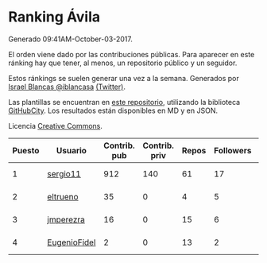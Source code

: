 # Ranking Ávila

Generado 09:41AM-October-03-2017.

El orden viene dado por las contribuciones públicas. Para aparecer en este ránking hay que tener, al menos, un repositorio público y un seguidor.

Estos ránkings se suelen generar una vez a la semana. Generados por [Israel Blancas @iblancasa](https://github.com/iblancasa/) [(Twitter)](https://twitter.com/iblancasa).

Las plantillas se encuentran en [este repositorio](https://github.com/iblancasa/GH-Spanish-Ranking), utilizando la biblioteca [GitHubCity](https://github.com/iblancasa/GitHubCity). Los resultados están disponibles en MD y en JSON.

Licencia [Creative Commons](https://creativecommons.org/licenses/by/4.0/).

| Puesto   |  Usuario  | Contrib. pub | Contrib. priv |Repos| Followers | Desde |  Avatar  |
|----------|-----------|--------------|---------------|-----|-----------|-------|----------|
|1|[sergio11](https://github.com/sergio11)|912|140|61|17|2014-03-19|![sergio11](https://avatars0.githubusercontent.com/u/6996211)|
|2|[eltrueno](https://github.com/eltrueno)|35|0|4|5|2015-04-06|![eltrueno](https://avatars3.githubusercontent.com/u/11823645)|
|3|[jmperezra](https://github.com/jmperezra)|16|0|15|6|2012-09-04|![jmperezra](https://avatars2.githubusercontent.com/u/2276963)|
|4|[EugenioFidel](https://github.com/EugenioFidel)|2|0|13|2|2015-06-01|![EugenioFidel](https://avatars2.githubusercontent.com/u/12699680)|
